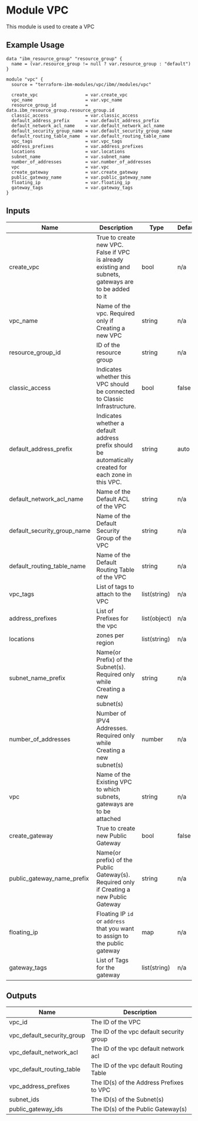 # Module VPC

This module is used to create a VPC

## Example Usage
```
data "ibm_resource_group" "resource_group" {
  name = (var.resource_group != null ? var.resource_group : "default")
}

module "vpc" {
  source = "terraform-ibm-modules/vpc/ibm//modules/vpc"

  create_vpc                  = var.create_vpc
  vpc_name                    = var.vpc_name
  resource_group_id           = data.ibm_resource_group.resource_group.id
  classic_access              = var.classic_access
  default_address_prefix      = var.default_address_prefix
  default_network_acl_name    = var.default_network_acl_name
  default_security_group_name = var.default_security_group_name
  default_routing_table_name  = var.default_routing_table_name
  vpc_tags                    = var.vpc_tags
  address_prefixes            = var.address_prefixes
  locations                   = var.locations
  subnet_name                 = var.subnet_name
  number_of_addresses         = var.number_of_addresses
  vpc                         = var.vpc
  create_gateway              = var.create_gateway
  public_gateway_name         = var.public_gateway_name
  floating_ip                 = var.floating_ip
  gateway_tags                = var.gateway_tags
}
```

<!-- BEGINNING OF PRE-COMMIT-TERRAFORM DOCS HOOK -->

## Inputs

| Name                              | Description                                           | Type   | Default | Required |
|-----------------------------------|-------------------------------------------------------|--------|---------|----------|
| create\_vpc | True to create new VPC. False if VPC is already existing and subnets, gateways are to be added to it | bool | n/a | yes |
| vpc\_name | Name of the vpc. Required only if Creating a new VPC | string | n/a | no |
| resource\_group\_id | ID of the resource group | string | n/a | no |
| classic\_access | Indicates whether this VPC should be connected to Classic Infrastructure. | bool | false | no |
| default\_address\_prefix | Indicates whether a default address prefix should be automatically created for each zone in this VPC.  | string | auto | no |
| default\_network\_acl\_name | Name of the Default ACL of the VPC | string | n/a | no |
| default\_security\_group\_name | Name of the Default Security Group of the VPC | string | n/a | no |
| default\_routing\_table\_name | Name of the Default Routing Table of the VPC  | string | n/a | no |
| vpc\_tags | List of tags to attach to the VPC | list(string) | n/a | no |
| address\_prefixes | List of Prefixes for the vpc | list(object) | n/a | no |
| locations | zones per region | list(string) | n/a | no |
| subnet\_name\_prefix | Name(or Prefix) of the Subnet(s). Required only while Creating a new subnet(s) | string | n/a | no |
| number\_of\_addresses | Number of IPV4 Addresses. Required only while Creating a new subnet(s) | number | n/a | no |
| vpc | Name of the Existing VPC to which subnets, gateways are to be attached | string | n/a | no |
| create\_gateway | True to create new Public Gateway | bool | false | no |
| public\_gateway\_name\_prefix | Name(or prefix) of the Public Gateway(s). Required only if Creating a new Public Gateway | string | n/a | no |
| floating\_ip | Floating IP `id` or `address` that you want to assign to the public gateway | map | n/a | no |
| gateway\_tags | List of Tags for the gateway | list(string) | n/a | no |


## Outputs

| Name | Description |
|------|-------------|
| vpc\_id | The ID of the VPC |
| vpc\_default\_security\_group |The ID of the vpc default security group |
| vpc\_default\_network\_acl | The ID of the vpc default network acl |
| vpc\_default\_routing\_table | The ID of the vpc default Routing Table |
| vpc\_address\_prefixes | The ID(s) of the Address Prefixes to VPC |
| subnet\_ids | The ID(s) of the Subnet(s) |
| public\_gateway\_ids | The ID(s) of the Public Gateway(s) |

<!-- END OF PRE-COMMIT-TERRAFORM DOCS HOOK -->
